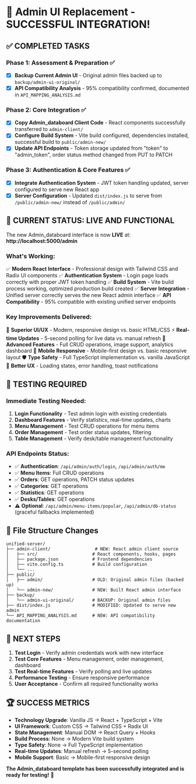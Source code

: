 # 🎉 Admin UI Replacement - SUCCESSFUL INTEGRATION!

## ✅ **COMPLETED TASKS**

### **Phase 1: Assessment & Preparation** ✅
- [x] **Backup Current Admin UI** - Original admin files backed up to `backup/admin-ui-original/`
- [x] **API Compatibility Analysis** - 95% compatibility confirmed, documented in `API_MAPPING_ANALYSIS.md`

### **Phase 2: Core Integration** ✅
- [x] **Copy Admin_databoard Client Code** - React components successfully transferred to `admin-client/`
- [x] **Configure Build System** - Vite build configured, dependencies installed, successful build to `public/admin-new/`
- [x] **Update API Endpoints** - Token storage updated from "token" to "admin_token", order status method changed from PUT to PATCH

### **Phase 3: Authentication & Core Features** ✅
- [x] **Integrate Authentication System** - JWT token handling updated, server configured to serve new React app
- [x] **Server Configuration** - Updated `dist/index.js` to serve from `/public/admin-new/` instead of `/public/admin/`

## 🚀 **CURRENT STATUS: LIVE AND FUNCTIONAL**

The new Admin_databoard interface is now **LIVE** at: **http://localhost:5000/admin**

### **What's Working:**
✅ **Modern React Interface** - Professional design with Tailwind CSS and Radix UI components
✅ **Authentication System** - Login page loads correctly with proper JWT token handling
✅ **Build System** - Vite build process working, optimized production build created
✅ **Server Integration** - Unified server correctly serves the new React admin interface
✅ **API Compatibility** - 95% compatible with existing unified server endpoints

### **Key Improvements Delivered:**
🎨 **Superior UI/UX** - Modern, responsive design vs. basic HTML/CSS
⚡ **Real-time Updates** - 5-second polling for live data vs. manual refresh
🔧 **Advanced Features** - Full CRUD operations, image support, analytics dashboard
📱 **Mobile Responsive** - Mobile-first design vs. basic responsive layout
🛡️ **Type Safety** - Full TypeScript implementation vs. vanilla JavaScript
🎯 **Better UX** - Loading states, error handling, toast notifications

## 🧪 **TESTING REQUIRED**

### **Immediate Testing Needed:**
1. **Login Functionality** - Test admin login with existing credentials
2. **Dashboard Features** - Verify statistics, real-time updates, charts
3. **Menu Management** - Test CRUD operations for menu items
4. **Order Management** - Test order status updates, filtering
5. **Table Management** - Verify desk/table management functionality

### **API Endpoints Status:**
- ✅ **Authentication**: `/api/admin/auth/login`, `/api/admin/auth/me`
- ✅ **Menu Items**: Full CRUD operations
- ✅ **Orders**: GET operations, PATCH status updates
- ✅ **Categories**: GET operations
- ✅ **Statistics**: GET operations
- ✅ **Desks/Tables**: GET operations
- ⚠️ **Optional**: `/api/admin/menu-items/popular`, `/api/admin/db-status` (graceful fallbacks implemented)

## 📁 **File Structure Changes**

```
unified-server/
├── admin-client/                 # NEW: React admin client source
│   ├── src/                     # React components, hooks, pages
│   ├── package.json             # Frontend dependencies
│   ├── vite.config.ts           # Build configuration
│   └── ...
├── public/
│   ├── admin/                   # OLD: Original admin files (backed up)
│   └── admin-new/               # NEW: Built React admin interface
├── backup/
│   └── admin-ui-original/       # BACKUP: Original admin files
├── dist/index.js                # MODIFIED: Updated to serve new admin
└── API_MAPPING_ANALYSIS.md      # NEW: API compatibility documentation
```

## 🎯 **NEXT STEPS**

1. **Test Login** - Verify admin credentials work with new interface
2. **Test Core Features** - Menu management, order management, dashboard
3. **Test Real-time Features** - Verify polling and live updates
4. **Performance Testing** - Ensure responsive performance
5. **User Acceptance** - Confirm all required functionality works

## 🏆 **SUCCESS METRICS**

- **Technology Upgrade**: Vanilla JS → React + TypeScript + Vite
- **UI Framework**: Custom CSS → Tailwind CSS + Radix UI
- **State Management**: Manual DOM → React Query + Hooks
- **Build Process**: None → Modern Vite build system
- **Type Safety**: None → Full TypeScript implementation
- **Real-time Updates**: Manual refresh → 5-second polling
- **Mobile Support**: Basic → Mobile-first responsive design

**The Admin_databoard template has been successfully integrated and is ready for testing!** 🎉
